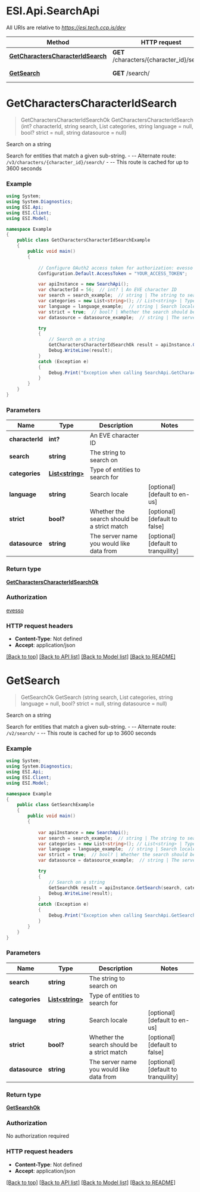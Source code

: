 # ESI.Api.SearchApi

All URIs are relative to *https://esi.tech.ccp.is/dev*

Method | HTTP request | Description
------------- | ------------- | -------------
[**GetCharactersCharacterIdSearch**](SearchApi.md#getcharacterscharacteridsearch) | **GET** /characters/{character_id}/search/ | Search on a string
[**GetSearch**](SearchApi.md#getsearch) | **GET** /search/ | Search on a string


<a name="getcharacterscharacteridsearch"></a>
# **GetCharactersCharacterIdSearch**
> GetCharactersCharacterIdSearchOk GetCharactersCharacterIdSearch (int? characterId, string search, List<string> categories, string language = null, bool? strict = null, string datasource = null)

Search on a string

Search for entities that match a given sub-string.  - --  Alternate route: `/v3/characters/{character_id}/search/`   - --  This route is cached for up to 3600 seconds

### Example
```csharp
using System;
using System.Diagnostics;
using ESI.Api;
using ESI.Client;
using ESI.Model;

namespace Example
{
    public class GetCharactersCharacterIdSearchExample
    {
        public void main()
        {
            
            // Configure OAuth2 access token for authorization: evesso
            Configuration.Default.AccessToken = "YOUR_ACCESS_TOKEN";

            var apiInstance = new SearchApi();
            var characterId = 56;  // int? | An EVE character ID
            var search = search_example;  // string | The string to search on
            var categories = new List<string>(); // List<string> | Type of entities to search for
            var language = language_example;  // string | Search locale (optional)  (default to en-us)
            var strict = true;  // bool? | Whether the search should be a strict match (optional)  (default to false)
            var datasource = datasource_example;  // string | The server name you would like data from (optional)  (default to tranquility)

            try
            {
                // Search on a string
                GetCharactersCharacterIdSearchOk result = apiInstance.GetCharactersCharacterIdSearch(characterId, search, categories, language, strict, datasource);
                Debug.WriteLine(result);
            }
            catch (Exception e)
            {
                Debug.Print("Exception when calling SearchApi.GetCharactersCharacterIdSearch: " + e.Message );
            }
        }
    }
}
```

### Parameters

Name | Type | Description  | Notes
------------- | ------------- | ------------- | -------------
 **characterId** | **int?**| An EVE character ID | 
 **search** | **string**| The string to search on | 
 **categories** | [**List&lt;string&gt;**](string.md)| Type of entities to search for | 
 **language** | **string**| Search locale | [optional] [default to en-us]
 **strict** | **bool?**| Whether the search should be a strict match | [optional] [default to false]
 **datasource** | **string**| The server name you would like data from | [optional] [default to tranquility]

### Return type

[**GetCharactersCharacterIdSearchOk**](GetCharactersCharacterIdSearchOk.md)

### Authorization

[evesso](../README.md#evesso)

### HTTP request headers

 - **Content-Type**: Not defined
 - **Accept**: application/json

[[Back to top]](#) [[Back to API list]](../README.md#documentation-for-api-endpoints) [[Back to Model list]](../README.md#documentation-for-models) [[Back to README]](../README.md)

<a name="getsearch"></a>
# **GetSearch**
> GetSearchOk GetSearch (string search, List<string> categories, string language = null, bool? strict = null, string datasource = null)

Search on a string

Search for entities that match a given sub-string.  - --  Alternate route: `/v2/search/`   - --  This route is cached for up to 3600 seconds

### Example
```csharp
using System;
using System.Diagnostics;
using ESI.Api;
using ESI.Client;
using ESI.Model;

namespace Example
{
    public class GetSearchExample
    {
        public void main()
        {
            
            var apiInstance = new SearchApi();
            var search = search_example;  // string | The string to search on
            var categories = new List<string>(); // List<string> | Type of entities to search for
            var language = language_example;  // string | Search locale (optional)  (default to en-us)
            var strict = true;  // bool? | Whether the search should be a strict match (optional)  (default to false)
            var datasource = datasource_example;  // string | The server name you would like data from (optional)  (default to tranquility)

            try
            {
                // Search on a string
                GetSearchOk result = apiInstance.GetSearch(search, categories, language, strict, datasource);
                Debug.WriteLine(result);
            }
            catch (Exception e)
            {
                Debug.Print("Exception when calling SearchApi.GetSearch: " + e.Message );
            }
        }
    }
}
```

### Parameters

Name | Type | Description  | Notes
------------- | ------------- | ------------- | -------------
 **search** | **string**| The string to search on | 
 **categories** | [**List&lt;string&gt;**](string.md)| Type of entities to search for | 
 **language** | **string**| Search locale | [optional] [default to en-us]
 **strict** | **bool?**| Whether the search should be a strict match | [optional] [default to false]
 **datasource** | **string**| The server name you would like data from | [optional] [default to tranquility]

### Return type

[**GetSearchOk**](GetSearchOk.md)

### Authorization

No authorization required

### HTTP request headers

 - **Content-Type**: Not defined
 - **Accept**: application/json

[[Back to top]](#) [[Back to API list]](../README.md#documentation-for-api-endpoints) [[Back to Model list]](../README.md#documentation-for-models) [[Back to README]](../README.md)

